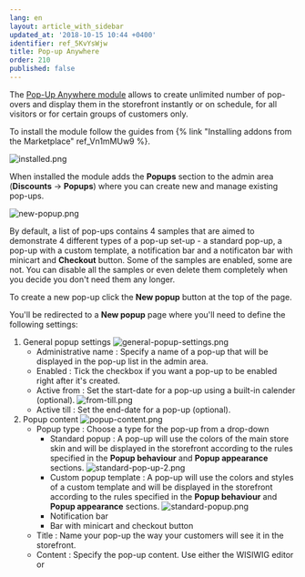 ```yaml
---
lang: en
layout: article_with_sidebar
updated_at: '2018-10-15 10:44 +0400'
identifier: ref_5KvYsWjw
title: Pop-up Anywhere
order: 210
published: false
---
```

The [Pop-Up Anywhere module](https://market.x-cart.com/addons/popup-anywhere.html "Pop-up Anywhere") allows to create unlimited number of pop-overs and display them in the storefront instantly or on schedule, for all visitors or for certain groups of customers only. 

To install the module follow the guides from {% link "Installing addons from the Marketplace" ref_Vn1mMUw9 %}.

![installed.png]({{site.baseurl}}/attachments/ref_5KvYsWjw/installed.png)

When installed the module adds the **Popups** section to the admin area (**Discounts** -> **Popups**) where you can create new and manage existing pop-ups.

![new-popup.png]({{site.baseurl}}/attachments/ref_5KvYsWjw/new-popup.png)

By default, a list of pop-ups contains 4 samples that are aimed to demonstrate 4 different types of a pop-up set-up - a standard pop-up, a pop-up with a custom template, a notification bar and a notificaton bar with minicart and **Checkout** button. Some of the samples are enabled, some are not. You can disable all the samples or even delete them completely when you decide you don't need them any longer.

To create a new pop-up click the **New popup** button at the top of the page. 

You'll be redirected to a **New popup** page where you'll need to define the following settings:
1. General popup settings
   ![general-popup-settings.png]({{site.baseurl}}/attachments/ref_5KvYsWjw/general-popup-settings.png)
   * Administrative name : Specify a name of a pop-up that will be displayed in the pop-up list in the admin area.
   * Enabled : Tick the checkbox if you want a pop-up to be enabled right after it's created.
   * Active from : Set the start-date for a pop-up using a built-in calender (optional).
     ![from-till.png]({{site.baseurl}}/attachments/ref_5KvYsWjw/from-till.png)
   * Active till : Set the end-date for a pop-up (optional).
2. Popup content
   ![popup-content.png]({{site.baseurl}}/attachments/ref_5KvYsWjw/popup-content.png)
   * Popup type : Choose a type for the pop-up from a drop-down
     * Standard popup : A pop-up will use the colors of the main store skin and will be displayed in the storefront according to the rules specified in the **Popup behaviour** and **Popup appearance** sections.
       ![standard-pop-up-2.png]({{site.baseurl}}/attachments/ref_5KvYsWjw/standard-pop-up-2.png)
     * Custom popup template : A pop-up will use the colors and styles of a custom template and will be displayed in the storefront according to the rules specified in the **Popup behaviour** and **Popup appearance** sections.
       ![standard-popup.png]({{site.baseurl}}/attachments/ref_5KvYsWjw/standard-popup.png)
     * Notification bar
     * Bar with minicart and checkout button
   * Title : Name your pop-up the way your customers will see it in the storefront.
   * Content : Specify the pop-up content. Use either the WISIWIG editor or 

